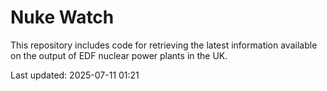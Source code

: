 # Nuke Watch

This repository includes code for retrieving the latest information available on the output of EDF nuclear power plants in the UK.

Last updated: 2025-07-11 01:21